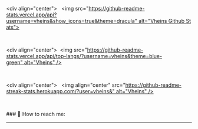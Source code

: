 <div align="center"> 
   <img src="https://github-readme-stats.vercel.app/api?username=vheins&show_icons=true&theme=dracula" alt="Vheins Github Stats"> 
</div> 
  
<br> 
  
<div align="center"> 
  <img src="https://github-readme-stats.vercel.app/api/top-langs/?username=vheins&theme=blue-green" alt="Vheins" /> 
</div> 
  
<br> 
  
<div align="center"> 
   <img align="center" src="https://github-readme-streak-stats.herokuapp.com/?user=vheins&" alt="Vheins" /> 
</div> 
  
<br> 
  
### 🚀 How to reach me: 

---
